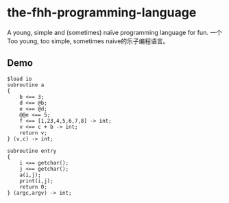 # the-fhh-programming-language
A young, simple and (sometimes) naïve programming language for fun.
一个Too young, too simple, sometimes naive的乐子编程语言。
## Demo
```
$load io
subroutine a
{
    b <== 3;
    d <== @b;
    e <== @d;
    @@e <== 5;
    f <== [1,23,4,5,6,7,8] -> int;
    v <== c + b -> int;
    return v;
} (v,c) -> int;

subroutine entry
{
    i <== getchar();
    j <== getchar();
    a(i,j);
    print(i,j);
    return 0;
} (argc,argv) -> int;
```
